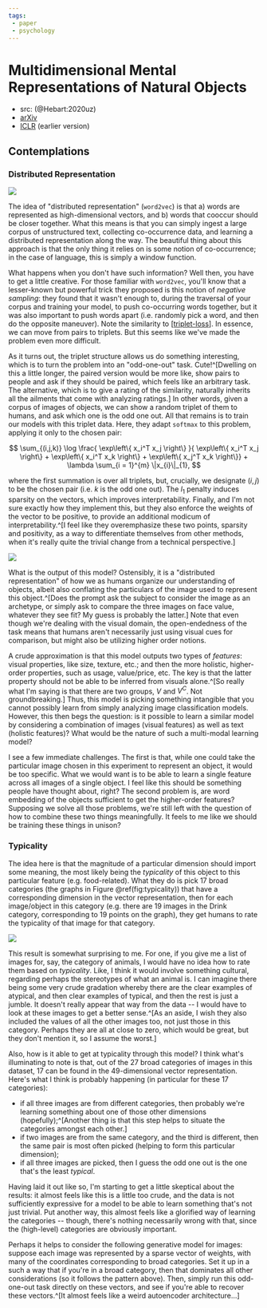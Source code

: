 ```yaml
---
tags:
 - paper
 - psychology
---
```


# Multidimensional Mental Representations of Natural Objects

 - src: (@Hebart:2020uz)
 - [arXiv](https://psyarxiv.com/7wrgh/)
 - [ICLR](https://arxiv.org/abs/1901.02915) (earlier version)

## Contemplations

### Distributed Representation

![](https://media.springernature.com/m4000/springer-static/image/art%3A10.1038%2Fs41562-020-00951-3/MediaObjects/41562_2020_951_Fig1_HTML.png)

The idea of "distributed representation" (`word2vec`) is that a) words are represented as high-dimensional vectors, and b) words that cooccur should be closer together. What this means is that you can simply ingest a large corpus of unstructured text, collecting co-occurrence data, and learning a distributed representation along the way. The beautiful thing about this approach is that the only thing it relies on is some notion of co-occurrence; in the case of language, this is simply a window function.

What happens when you don't have such information? Well then, you have to get a little creative. For those familiar with `word2vec`, you'll know that a lesser-known but powerful trick they proposed is this notion of *negative sampling*: they found that it wasn't enough to, during the traversal of your corpus and training your model, to push co-occurring words together, but it was also important to push words apart (i.e. randomly pick a word, and then do the opposite maneuver). Note the similarity to [[triplet-loss]]. In essence, we can move from pairs to triplets. But this seems like we've made the problem even more difficult.

As it turns out, the triplet structure allows us do something interesting, which is to turn the problem into an "odd-one-out" task. Cute!^[Dwelling on this a little longer, the paired version would be more like, show pairs to people and ask if they should be paired, which feels like an arbitrary task. The alternative, which is to give a rating of the similarity, naturally inherits all the ailments that come with analyzing ratings.] In other words, given a corpus of images of objects, we can show a random triplet of them to humans, and ask which one is the odd one out. All that remains is to train our models with this triplet data. Here, they adapt `softmax` to this problem, applying it only to the chosen pair:

$$
\sum_{(i,j,k)} \log \frac{ \exp\left\{ x_i^T x_j \right\} }{ \exp\left\{ x_i^T x_j \right\} + \exp\left\{ x_i^T x_k \right\} + \exp\left\{ x_j^T x_k \right\}} + \lambda \sum_{i = 1}^{m} \|x_{i}\|_{1},
$$

where the first summation is over all triplets, but, crucially, we designate $(i,j)$ to be the chosen pair (i.e. $k$ is the odd one out). The $l_1$ penalty induces sparsity on the vectors, which improves interpretability. Finally, and I'm not sure exactly how they implement this, but they also enforce the weights of the vector to be positive, to provide an additional modicum of interpretability.^[I feel like they overemphasize these two points, sparsity and positivity, as a way to differentiate themselves from other methods, when it's really quite the trivial change from a technical perspective.]

![](https://media.springernature.com/m4000/springer-static/image/art%3A10.1038%2Fs41562-020-00951-3/MediaObjects/41562_2020_951_Fig3_HTML.png)

What is the output of this model? Ostensibly, it is a "distributed representation" of how we as humans organize our understanding of objects, albeit also conflating the particulars of the image used to represent this object.^[Does the prompt ask the subject to consider the image as an archetype, or simply ask to compare the three images on face value, whatever they see fit? My guess is probably the latter.] Note that even though we're dealing with the visual domain, the open-endedness of the task means that humans aren't necessarily just using visual cues for comparison, but might also be utilizing higher order notions.

A crude approximation is that this model outputs two types of *features*: visual properties, like size, texture, etc.; and then the more holistic, higher-order properties, such as usage, value/price, etc. The key is that the latter property should not be able to be inferred from visuals alone.^[So really what I'm saying is that there are two groups, $V$ and $V^C$. Not groundbreaking.] Thus, this model is picking something intangible that you cannot possibly learn from simply analyzing image classification models. However, this then begs the question: is it possible to learn a similar model by considering a combination of images (visual features) as well as text (holistic features)? What would be the nature of such a multi-modal learning model?

I see a few immediate challenges. The first is that, while one could take the particular image chosen in this experiment to represent an object, it would be too specific. What we would want is to be able to learn a single feature across all images of a single object. I feel like this should be something people have thought about, right? The second problem is, are word embedding of the objects sufficient to get the higher-order features? 
Supposing we solve all those problems, we're still left with the question of how to combine these two things meaningfully. It feels to me like we should be training these things in unison?

### Typicality

The idea here is that the magnitude of a particular dimension should import some meaning, the most likely being the *typicality* of this object to this particular feature (e.g. food-related). What they do is pick 17 broad categories (the graphs in Figure \@ref(fig:typicality)) that have a corresponding dimension in the vector representation, then for each image/object in this category (e.g. there are 19 images in the Drink category, corresponding to 19 points on the graph), they get humans to rate the typicality of that image for that category.

![](https://media.springernature.com/m4000/springer-static/image/art%3A10.1038%2Fs41562-020-00951-3/MediaObjects/41562_2020_951_Fig7_HTML.png)

This result is somewhat surprising to me. For one, if you give me a list of images for, say, the category of animals, I would have no idea how to rate them based on *typicality*. Like, I think it would involve something cultural, regarding perhaps the stereotypes of what an animal is. I can imagine there being some very crude gradation whereby there are the clear examples of atypical, and then clear examples of typical, and then the rest is just a jumble. It doesn't really appear that way from the data -- I would have to look at these images to get a better sense.^[As an aside, I wish they also included the values of all the other images too, not just those in this category. Perhaps they are all at close to zero, which would be great, but they don't mention it, so I assume the worst.]

Also, how is it able to get at typicality through this model? I think what's illuminating to note is that, out of the 27 broad categories of images in this dataset, 17 can be found in the 49-dimensional vector representation. Here's what I think is probably happening (in particular for these 17 categories):

 - if all three images are from different categories, then probably we're learning something about one of those other dimensions (hopefully);^[Another thing is that this step helps to situate the categories amongst each other.]
 - if two images are from the same category, and the third is different, then the same pair is most often picked (helping to form this particular dimension);
 - if all three images are picked, then I guess the odd one out is the one that's the least *typical*.

Having laid it out like so, I'm starting to get a little skeptical about the results: it almost feels like this is a little too crude, and the data is not sufficiently expressive for a model to be able to learn something that's not just trivial. Put another way, this almost feels like a glorified way of learning the categories -- though, there's nothing necessarily wrong with that, since the (high-level) categories are obviously important.

Perhaps it helps to consider the following generative model for images: suppose each image was represented by a sparse vector of weights, with many of the coordinates corresponding to broad categories. Set it up in a such a way that if you're in a broad category, then that dominates all other considerations (so it follows the pattern above). Then, simply run this odd-one-out task directly on these vectors, and see if you're able to recover these vectors.^[It almost feels like a weird autoencoder architecture...]


[//begin]: # "Autogenerated link references for markdown compatibility"
[triplet-loss]: triplet-loss.md "Triplet Loss"
[//end]: # "Autogenerated link references"